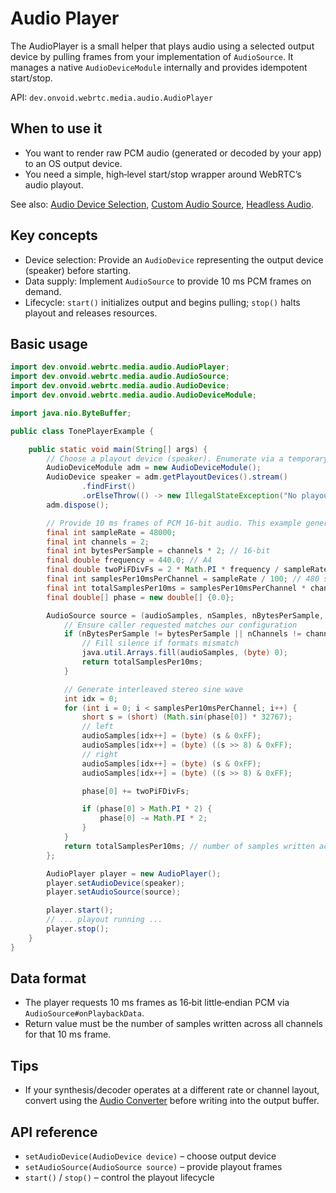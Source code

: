 # Audio Player

The AudioPlayer is a small helper that plays audio using a selected output device by pulling frames from your implementation of `AudioSource`. It manages a native `AudioDeviceModule` internally and provides idempotent start/stop.

API: `dev.onvoid.webrtc.media.audio.AudioPlayer`

## When to use it
- You want to render raw PCM audio (generated or decoded by your app) to an OS output device.
- You need a simple, high‑level start/stop wrapper around WebRTC’s audio playout.

See also: [Audio Device Selection](/guide/audio/audio-devices), [Custom Audio Source](/guide/audio/custom-audio-source), [Headless Audio](/guide/audio/headless-audio).

## Key concepts
- Device selection: Provide an `AudioDevice` representing the output device (speaker) before starting.
- Data supply: Implement `AudioSource` to provide 10 ms PCM frames on demand.
- Lifecycle: `start()` initializes output and begins pulling; `stop()` halts playout and releases resources.

## Basic usage

```java
import dev.onvoid.webrtc.media.audio.AudioPlayer;
import dev.onvoid.webrtc.media.audio.AudioSource;
import dev.onvoid.webrtc.media.audio.AudioDevice;
import dev.onvoid.webrtc.media.audio.AudioDeviceModule;

import java.nio.ByteBuffer;

public class TonePlayerExample {

    public static void main(String[] args) {
        // Choose a playout device (speaker). Enumerate via a temporary ADM.
        AudioDeviceModule adm = new AudioDeviceModule();
        AudioDevice speaker = adm.getPlayoutDevices().stream()
                .findFirst()
                .orElseThrow(() -> new IllegalStateException("No playout device found"));
        adm.dispose();

        // Provide 10 ms frames of PCM 16‑bit audio. This example generates a sine tone.
        final int sampleRate = 48000;
        final int channels = 2;
        final int bytesPerSample = channels * 2; // 16‑bit
        final double frequency = 440.0; // A4
        final double twoPiFDivFs = 2 * Math.PI * frequency / sampleRate;
        final int samplesPer10msPerChannel = sampleRate / 100; // 480 samples/channel
        final int totalSamplesPer10ms = samplesPer10msPerChannel * channels; // e.g., 960 samples
        final double[] phase = new double[] {0.0};

        AudioSource source = (audioSamples, nSamples, nBytesPerSample, nChannels, samplesPerSec) -> {
            // Ensure caller requested matches our configuration
            if (nBytesPerSample != bytesPerSample || nChannels != channels || samplesPerSec != sampleRate) {
                // Fill silence if formats mismatch
                java.util.Arrays.fill(audioSamples, (byte) 0);
                return totalSamplesPer10ms;
            }

            // Generate interleaved stereo sine wave
            int idx = 0;
            for (int i = 0; i < samplesPer10msPerChannel; i++) {
                short s = (short) (Math.sin(phase[0]) * 32767);
                // left
                audioSamples[idx++] = (byte) (s & 0xFF);
                audioSamples[idx++] = (byte) ((s >> 8) & 0xFF);
                // right
                audioSamples[idx++] = (byte) (s & 0xFF);
                audioSamples[idx++] = (byte) ((s >> 8) & 0xFF);

                phase[0] += twoPiFDivFs;

                if (phase[0] > Math.PI * 2) {
                    phase[0] -= Math.PI * 2;
                }
            }
            return totalSamplesPer10ms; // number of samples written across all channels
        };

        AudioPlayer player = new AudioPlayer();
        player.setAudioDevice(speaker);
        player.setAudioSource(source);

        player.start();
        // ... playout running ...
        player.stop();
    }
}
```

## Data format
- The player requests 10 ms frames as 16‑bit little‑endian PCM via `AudioSource#onPlaybackData`.
- Return value must be the number of samples written across all channels for that 10 ms frame.

## Tips
- If your synthesis/decoder operates at a different rate or channel layout, convert using the [Audio Converter](/tools/audio/audio-converter) before writing into the output buffer.

## API reference
- `setAudioDevice(AudioDevice device)` – choose output device
- `setAudioSource(AudioSource source)` – provide playout frames
- `start()` / `stop()` – control the playout lifecycle

